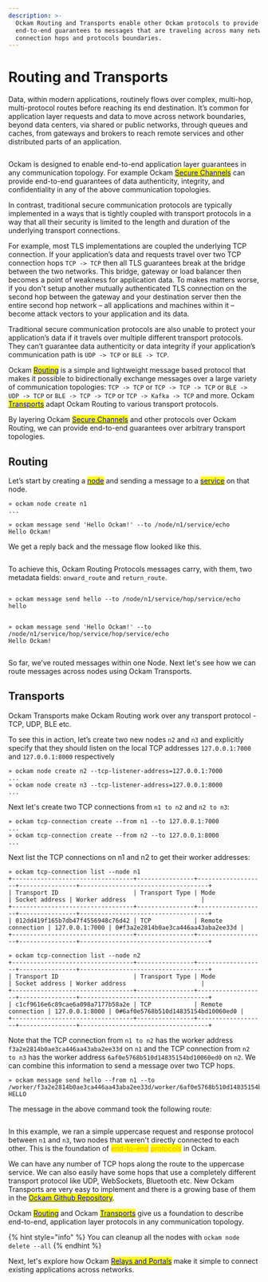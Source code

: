 ```yaml
---
description: >-
  Ockam Routing and Transports enable other Ockam protocols to provide
  end-to-end guarantees to messages that are traveling across many network
  connection hops and protocols boundaries.
---
```


# Routing and Transports

Data, within modern applications, routinely flows over complex, multi-hop, multi-protocol routes before reaching its end destination. It’s common for application layer requests and data to move across network boundaries, beyond data centers, via shared or public networks, through queues and caches, from gateways and brokers to reach remote services and other distributed parts of an application.

<img src="../../.gitbook/assets/file.excalidraw.svg" alt="" class="gitbook-drawing">

Ockam is designed to enable end-to-end application layer guarantees in any communication topology. For example Ockam [<mark style="color:blue;">Secure Channels</mark>](secure-channels.md) can provide end-to-end guarantees of data authenticity, integrity, and confidentiality in any of the above communication topologies.

In contrast, traditional secure communication protocols are typically implemented in a ways that is tightly coupled with transport protocols in a way that all their security is limited to the length and duration of the underlying transport connections.

For example, most TLS implementations are coupled the underlying TCP connection. If your application’s data and requests travel over two TCP connection hops `TCP -> TCP` then all TLS guarantees break at the bridge between the two networks. This bridge, gateway or load balancer then becomes a point of weakness for application data. To makes matters worse, if you don't setup another mutually authenticated TLS connection on the second hop between the gateway and your destination server then the entire second hop network – all applications and machines within it – become attack vectors to your application and its data.&#x20;

Traditional secure communication protocols are also unable to protect your application’s data if it travels over multiple different transport protocols. They can’t guarantee data authenticity or data integrity if your application’s communication path is `UDP -> TCP` or `BLE -> TCP`.

Ockam [<mark style="color:blue;">Routing</mark>](routing.md#routing) is a simple and lightweight message based protocol that makes it possible to bidirectionally exchange messages over a large variety of communication topologies: `TCP -> TCP` or `TCP -> TCP -> TCP` or `BLE -> UDP -> TCP` or `BLE -> TCP -> TCP` or `TCP -> Kafka -> TCP` and more. Ockam [<mark style="color:blue;">Transports</mark>](routing.md) adapt Ockam Routing to various transport protocols.

By layering Ockam [<mark style="color:blue;">Secure Channels</mark>](secure-channels.md) and other protocols over Ockam Routing, we can provide end-to-end guarantees over arbitrary transport topologies.

## Routing

Let’s start by creating a [<mark style="color:blue;">node</mark>](nodes.md#node) and sending a message to a [<mark style="color:blue;">service</mark>](nodes.md#service) on that node.

```
» ockam node create n1
...

» ockam message send 'Hello Ockam!' --to /node/n1/service/echo
Hello Ockam!
```

We get a reply back and the message flow looked like this.

<figure><img src="../../diagrams/plantuml/simple/simple.001.jpeg" alt=""><figcaption></figcaption></figure>

To achieve this, Ockam Routing Protocols messages carry, with them, two metadata fields: `onward_route` and `return_route`.

<figure><img src="../../diagrams/plantuml/one-hop/one-hop.001.jpeg" alt=""><figcaption></figcaption></figure>

```
» ockam message send hello --to /node/n1/service/hop/service/echo
hello
```

<figure><img src="../../diagrams/plantuml/two-hops/two-hops.001.jpeg" alt=""><figcaption></figcaption></figure>

```
» ockam message send 'Hello Ockam!' --to /node/n1/service/hop/service/hop/service/echo
Hello Ockam!
```

<figure><img src="../../diagrams/plantuml/n-hops/n-hops.001.jpeg" alt=""><figcaption></figcaption></figure>

So far, we’ve routed messages within one Node.  Next let's see how we can route messages across nodes using Ockam Transports.

## Transports

Ockam Transports make Ockam Routing work over any transport protocol - TCP, UDP, BLE etc.

To see this in action, let’s create two new nodes `n2` and `n3`  and explicitly specify that they should listen on the local TCP addresses `127.0.0.1:7000` and `127.0.0.1:8000` respectively

```
» ockam node create n2 --tcp-listener-address=127.0.0.1:7000
...
» ockam node create n3 --tcp-listener-address=127.0.0.1:8000
...
```

Next let's create two TCP connections from `n1 to n2` and `n2 to n3`:

```
» ockam tcp-connection create --from n1 --to 127.0.0.1:7000
...
» ockam tcp-connection create --from n2 --to 127.0.0.1:8000
...
```

Next list the TCP connections on n1 and n2 to get their worker addresses:

```
» ockam tcp-connection list --node n1
+----------------------------------+----------------+-------------------+----------------+------------------------------------+
| Transport ID                     | Transport Type | Mode              | Socket address | Worker address                     |
+----------------------------------+----------------+-------------------+----------------+------------------------------------+
| 012dd419f165b7db47f4556948c76d42 | TCP            | Remote connection | 127.0.0.1:7000 | 0#f3a2e2814b0ae3ca446aa43aba2ee33d |
+----------------------------------+----------------+-------------------+----------------+------------------------------------+

» ockam tcp-connection list --node n2
+----------------------------------+----------------+-------------------+----------------+------------------------------------+
| Transport ID                     | Transport Type | Mode              | Socket address | Worker address                     |
+----------------------------------+----------------+-------------------+----------------+------------------------------------+
| c1cf9616e6c89cae6a098a7177b58a2e | TCP            | Remote connection | 127.0.0.1:8000 | 0#6af0e5768b510d14835154bd10060ed0 |
+----------------------------------+----------------+-------------------+----------------+------------------------------------+
```

Note that the TCP connection from `n1 to n2` has the worker address `f3a2e2814b0ae3ca446aa43aba2ee33d` on `n1` and the TCP connection from `n2 to n3` has the worker address `6af0e5768b510d14835154bd10060ed0` on `n2`. We can combine this information to send a message over two TCP hops.

```
» ockam message send hello --from n1 --to /worker/f3a2e2814b0ae3ca446aa43aba2ee33d/worker/6af0e5768b510d14835154bd10060ed0/service/uppercase
HELLO
```

The message in the above command took the following route:&#x20;

<img src="../../.gitbook/assets/file.excalidraw.svg" alt="" class="gitbook-drawing">

In this example, we ran a simple uppercase request and response protocol between `n1` and `n3`, two nodes that weren't directly connected to each other. This is the foundation of <mark style="color:orange;">end-to-end</mark> <mark style="color:orange;">protocols</mark> in Ockam.

We can have any number of TCP hops along the route to the uppercase service. We can also easily have some hops that use a completely different transport protocol like UDP, WebSockets, Bluetooth etc. New Ockam Transports are very easy to implement and there is a growing base of them in the [<mark style="color:blue;">Ockam Github Repository</mark>](https://github.com/build-trust/ockam).

Ockam [<mark style="color:blue;">Routing</mark>](routing.md#routing) and Ockam [<mark style="color:blue;">Transports</mark>](routing.md#transports) give us a foundation to describe end-to-end, application layer protocols in any communication topology.&#x20;

{% hint style="info" %}
You can cleanup all the nodes with `ockam node delete --all`
{% endhint %}

Next, let's explore how Ockam [<mark style="color:blue;">Relays and Portals</mark>](relays.md) make it simple to connect existing applications across networks.

